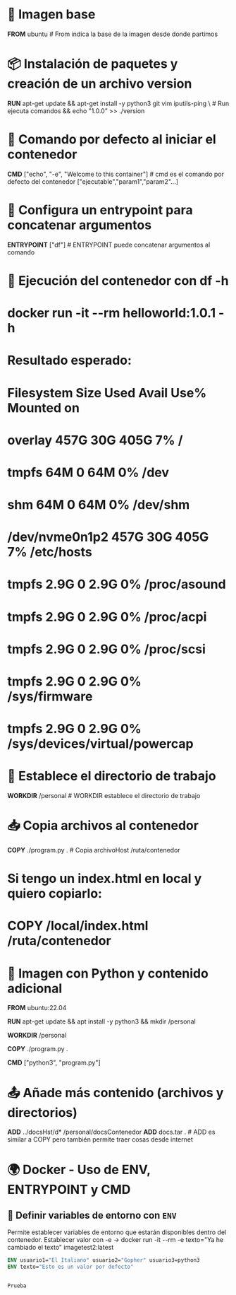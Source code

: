 # 🌟 Imagen base
**FROM** ubuntu  # From indica la base de la imagen desde donde partimos

# 📦 Instalación de paquetes y creación de un archivo version
**RUN** apt-get update && apt-get install -y python3 git vim iputils-ping \  # Run ejecuta comandos
    && echo "1.0.0" >> ./version     

# 🚀 Comando por defecto al iniciar el contenedor
**CMD** ["echo", "-e", "Welcome to this container"]  # cmd es el comando por defecto del contenedor ["ejecutable","param1","param2"...]

# 🎯 Configura un entrypoint para concatenar argumentos
**ENTRYPOINT** ["df"]  # ENTRYPOINT puede concatenar argumentos al comando

# 🚀 Ejecución del contenedor con df -h
# docker run -it --rm helloworld:1.0.1 -h

# Resultado esperado:

# Filesystem      Size  Used Avail Use% Mounted on
# overlay         457G   30G  405G   7% /
# tmpfs            64M     0   64M   0% /dev
# shm              64M     0   64M   0% /dev/shm
# /dev/nvme0n1p2  457G   30G  405G   7% /etc/hosts
# tmpfs           2.9G     0  2.9G   0% /proc/asound
# tmpfs           2.9G     0  2.9G   0% /proc/acpi
# tmpfs           2.9G     0  2.9G   0% /proc/scsi
# tmpfs           2.9G     0  2.9G   0% /sys/firmware
# tmpfs           2.9G     0  2.9G   0% /sys/devices/virtual/powercap

# 📁 Establece el directorio de trabajo
**WORKDIR** /personal  # WORKDIR establece el directorio de trabajo

# 📥 Copia archivos al contenedor
**COPY** ./program.py .  # Copia archivoHost /ruta/contenedor
# Si tengo un index.html en local y quiero copiarlo:
# COPY /local/index.html /ruta/contenedor

# 🐍 Imagen con Python y contenido adicional
**FROM** ubuntu:22.04

**RUN** apt-get update && apt install -y python3 && mkdir /personal

**WORKDIR** /personal

**COPY** ./program.py .

**CMD** ["python3", "program.py"]

# 📤 Añade más contenido (archivos y directorios)
**ADD** ../docsHst/d* /personal/docsContenedor
**ADD** docs.tar .  # ADD es similar a COPY pero también permite traer cosas desde internet



# 🌍 Docker - Uso de ENV, ENTRYPOINT y CMD

## 📌 Definir variables de entorno con `ENV`
Permite establecer variables de entorno que estarán disponibles dentro del contenedor.
Establecer valor con -e  -> docker run -it --rm -e texto="Ya he cambiado el texto" imagetest2:latest

```dockerfile
ENV usuario1="El Italiano" usuario2="Gopher" usuario3=python3
ENV texto="Esto es un valor por defecto"


Prueba



